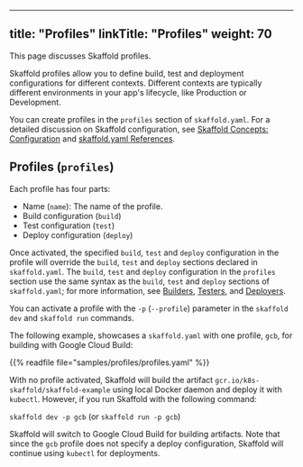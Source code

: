 
---
title: "Profiles"
linkTitle: "Profiles"
weight: 70
---

This page discusses Skaffold profiles.

Skaffold profiles allow you to define build, test and deployment
configurations for different contexts. Different contexts are typically different
environments in your app's lifecycle, like Production or Development. 

You can create profiles in the `profiles` section of `skaffold.yaml`. For a
detailed discussion on Skaffold configuration,
see [Skaffold Concepts: Configuration](/docs/concepts/#configuration) and
[skaffold.yaml References](https://github.com/GoogleContainerTools/skaffold/blob/master/examples/annotated-skaffold.yaml).

## Profiles (`profiles`)

Each profile has four parts:

* Name (`name`): The name of the profile.
* Build configuration (`build`)
* Test configuration (`test`)
* Deploy configuration (`deploy`)

Once activated, the specified `build`, `test` and `deploy` configuration
in the profile will override the `build`, `test` and `deploy` sections declared
in `skaffold.yaml`. The `build`, `test` and `deploy` configuration in the `profiles`
section use the same syntax as the `build`, `test` and `deploy` sections of
`skaffold.yaml`; for more information, see [Builders](/docs/how-tos/builders),
[Testers](/docs/how-tos/testers), and [Deployers](/docs/how-tos/deployers).

You can activate a profile with the `-p` (`--profile`) parameter in the
`skaffold dev` and `skaffold run` commands.

The following example, showcases a `skaffold.yaml` with one profile, `gcb`,
for building with Google Cloud Build:

{{% readfile file="samples/profiles/profiles.yaml" %}}

With no profile activated, Skaffold will build the artifact
`gcr.io/k8s-skaffold/skaffold-example` using local Docker daemon and deploy it
with `kubectl`. However, if you run Skaffold with the following command:

`skaffold dev -p gcb` (or `skaffold run -p gcb`)

Skaffold will switch to Google Cloud Build for building artifacts. Note that
since the `gcb` profile does not specify a deploy configuration, Skaffold will
continue using `kubectl` for deployments.
